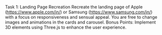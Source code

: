 Task 1: Landing Page Recreation
Recreate the landing page of Apple (https://www.apple.com/in/) or Samsung (https://www.samsung.com/in/) with a focus on responsiveness and sensual appeal.
You are free to change images and animations in the cards and carousel.
Bonus Points: Implement 3D elements using Three.js to enhance the user experience.
